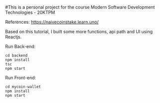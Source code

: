 #This is a personal project for the course Modern Software Development Technologies - 20KTPM

References: https://naivecoinstake.learn.uno/

Based on this tutorial, I built some more functions, api path and UI using Reactjs.

Run Back-end:

```
cd backend
npm install
tsc
npm start
```

Run Front-end:

```
cd mycoin-wallet
npm install
npm start
```


